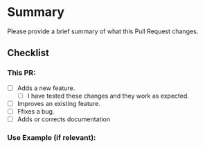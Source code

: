 # Summary
Please provide a brief summary of what this Pull Request changes.

## Checklist

### This PR:
<!--  Put a X in the boxes you want to select. Such as [x] -->
- [ ] Adds a new feature.
    - [ ] I have tested these changes and they work as expected.
- [ ] Improves an existing feature.
- [ ] Ffixes a bug.
- [ ] Adds or corrects documentation

### Use Example (if relevant):
<!-- If nessecary, add a screen shot of the new feature put into work -->